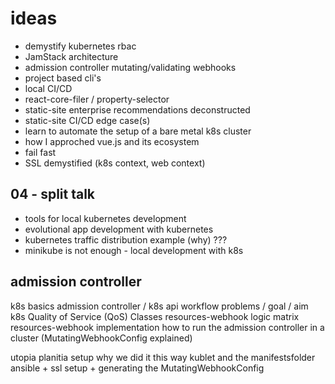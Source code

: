 
# ideas

- demystify kubernetes rbac
- JamStack architecture
- admission controller mutating/validating webhooks
- project based cli's
- local CI/CD
- react-core-filer / property-selector
- static-site enterprise recommendations deconstructed
- static-site CI/CD edge case(s)
- learn to automate the setup of a bare metal k8s cluster
- how I approched vue.js and its ecosystem
- fail fast
- SSL demystified (k8s context, web context)

## 04 - split talk
- tools for local kubernetes development
- evolutional app development with kubernetes
- kubernetes traffic distribution example (why) ???
- minikube is not enough - local development with k8s

## admission controller
k8s basics
admission controller / k8s api workflow
problems / goal / aim
k8s Quality of Service (QoS) Classes
resources-webhook logic matrix
resources-webhook implementation
how to run the admission controller in a cluster (MutatingWebhookConfig explained)

utopia planitia setup
why we did it this way
kublet and the manifestsfolder
ansible + ssl setup + generating the MutatingWebhookConfig
